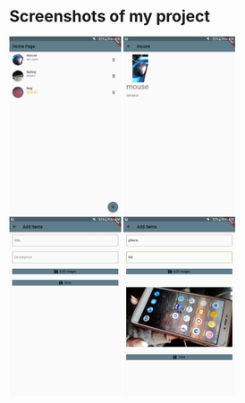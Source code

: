 <!DOCTYPE html>
<head>
<body>

</body>
<div>
<h1>Screenshots of my project</h1>
<img src="screenshots/listPage.png" width="200px"/>
<img src="screenshots/detailpage.png" width="200px"/>
<img src="screenshots/additem.png" width="200px"/>
<img src="screenshots/add.png" width="200px"/>
</div>
</HEAD>